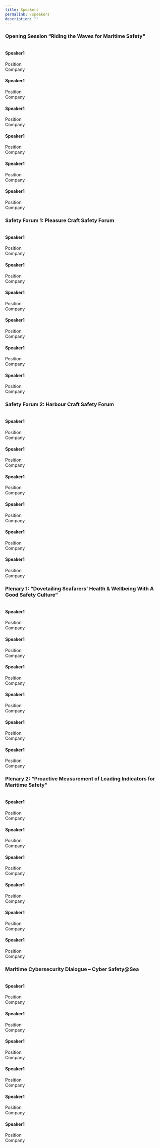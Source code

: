 ```yaml
---
title: Speakers
permalink: /speakers
description: ""
---
```

<div>
<h3>Opening Session &ldquo;Riding the Waves for Maritime Safety"</h3>
</div>
<section class="bp-section font">
<div class="bp-container is-fluid has-text-centered">
<div class="row">
<div class="col is-4">
<div class="speaker-image-wrapper"><img class="speaker-image img-fluid mb-3" src="images/speakers/Speaker_Silhouette2.jpg" alt="" /></div>
<h4 class="speaker-name text-ellipsis">Speaker1</h4>
<div class="speaker-position text-ellipsis">Position</div>
<div class="speaker-company text-ellipsis">Company</div>
</div>
<div class="col is-4">
<div class="speaker-image-wrapper"><img class="speaker-image img-fluid mb-3" src="images/speakers/Speaker_Silhouette2.jpg" alt="" /></div>
<h4 class="speaker-name text-ellipsis">Speaker1</h4>
<div class="speaker-position text-ellipsis">Position</div>
<div class="speaker-company text-ellipsis">Company</div>
</div>
<div class="col is-4">
<div class="speaker-image-wrapper"><img class="speaker-image img-fluid mb-3" src="images/speakers/Speaker_Silhouette2.jpg" alt="" /></div>
<h4 class="speaker-name text-ellipsis">Speaker1</h4>
<div class="speaker-position text-ellipsis">Position</div>
<div class="speaker-company text-ellipsis">Company</div>
</div>
</div>
<div class="row">
<div class="col is-4">
<div class="speaker-image-wrapper"><img class="speaker-image img-fluid mb-3" src="images/speakers/Speaker_Silhouette2.jpg" alt="" /></div>
<h4 class="speaker-name text-ellipsis">Speaker1</h4>
<div class="speaker-position text-ellipsis">Position</div>
<div class="speaker-company text-ellipsis">Company</div>
</div>
<div class="col is-4">
<div class="speaker-image-wrapper"><img class="speaker-image img-fluid mb-3" src="images/speakers/Speaker_Silhouette2.jpg" alt="" /></div>
<h4 class="speaker-name text-ellipsis">Speaker1</h4>
<div class="speaker-position text-ellipsis">Position</div>
<div class="speaker-company text-ellipsis">Company</div>
</div>
<div class="col is-4">
<div class="speaker-image-wrapper"><img class="speaker-image img-fluid mb-3" src="images/speakers/Speaker_Silhouette2.jpg" alt="" /></div>
<h4 class="speaker-name text-ellipsis">Speaker1</h4>
<div class="speaker-position text-ellipsis">Position</div>
<div class="speaker-company text-ellipsis">Company</div>
</div>
</div>
</div>
</section>
<div>
<h3>Safety Forum 1: Pleasure Craft Safety Forum</h3>
</div>
<section class="bp-section font">
<div class="bp-container is-fluid has-text-centered">
<div class="row">
<div class="col is-4">
<div class="speaker-image-wrapper"><img class="speaker-image img-fluid mb-3" src="images/speakers/Speaker_Silhouette2.jpg" alt="" /></div>
<h4 class="speaker-name text-ellipsis">Speaker1</h4>
<div class="speaker-position text-ellipsis">Position</div>
<div class="speaker-company text-ellipsis">Company</div>
</div>
<div class="col is-4">
<div class="speaker-image-wrapper"><img class="speaker-image img-fluid mb-3" src="images/speakers/Speaker_Silhouette2.jpg" alt="" /></div>
<h4 class="speaker-name text-ellipsis">Speaker1</h4>
<div class="speaker-position text-ellipsis">Position</div>
<div class="speaker-company text-ellipsis">Company</div>
</div>
<div class="col is-4">
<div class="speaker-image-wrapper"><img class="speaker-image img-fluid mb-3" src="images/speakers/Speaker_Silhouette2.jpg" alt="" /></div>
<h4 class="speaker-name text-ellipsis">Speaker1</h4>
<div class="speaker-position text-ellipsis">Position</div>
<div class="speaker-company text-ellipsis">Company</div>
</div>
</div>
<div class="row">
<div class="col is-4">
<div class="speaker-image-wrapper"><img class="speaker-image img-fluid mb-3" src="images/speakers/Speaker_Silhouette2.jpg" alt="" /></div>
<h4 class="speaker-name text-ellipsis">Speaker1</h4>
<div class="speaker-position text-ellipsis">Position</div>
<div class="speaker-company text-ellipsis">Company</div>
</div>
<div class="col is-4">
<div class="speaker-image-wrapper"><img class="speaker-image img-fluid mb-3" src="images/speakers/Speaker_Silhouette2.jpg" alt="" /></div>
<h4 class="speaker-name text-ellipsis">Speaker1</h4>
<div class="speaker-position text-ellipsis">Position</div>
<div class="speaker-company text-ellipsis">Company</div>
</div>
<div class="col is-4">
<div class="speaker-image-wrapper"><img class="speaker-image img-fluid mb-3" src="images/speakers/Speaker_Silhouette2.jpg" alt="" /></div>
<h4 class="speaker-name text-ellipsis">Speaker1</h4>
<div class="speaker-position text-ellipsis">Position</div>
<div class="speaker-company text-ellipsis">Company</div>
</div>
</div>
</div>
</section>
<div>
<h3>Safety Forum 2: Harbour Craft Safety Forum</h3>
</div>
<section class="bp-section font">
<div class="bp-container is-fluid has-text-centered">
<div class="row">
<div class="col is-4">
<div class="speaker-image-wrapper"><img class="speaker-image img-fluid mb-3" src="images/speakers/Speaker_Silhouette2.jpg" alt="" /></div>
<h4 class="speaker-name text-ellipsis">Speaker1</h4>
<div class="speaker-position text-ellipsis">Position</div>
<div class="speaker-company text-ellipsis">Company</div>
</div>
<div class="col is-4">
<div class="speaker-image-wrapper"><img class="speaker-image img-fluid mb-3" src="images/speakers/Speaker_Silhouette2.jpg" alt="" /></div>
<h4 class="speaker-name text-ellipsis">Speaker1</h4>
<div class="speaker-position text-ellipsis">Position</div>
<div class="speaker-company text-ellipsis">Company</div>
</div>
<div class="col is-4">
<div class="speaker-image-wrapper"><img class="speaker-image img-fluid mb-3" src="images/speakers/Speaker_Silhouette2.jpg" alt="" /></div>
<h4 class="speaker-name text-ellipsis">Speaker1</h4>
<div class="speaker-position text-ellipsis">Position</div>
<div class="speaker-company text-ellipsis">Company</div>
</div>
</div>
<div class="row">
<div class="col is-4">
<div class="speaker-image-wrapper"><img class="speaker-image img-fluid mb-3" src="images/speakers/Speaker_Silhouette2.jpg" alt="" /></div>
<h4 class="speaker-name text-ellipsis">Speaker1</h4>
<div class="speaker-position text-ellipsis">Position</div>
<div class="speaker-company text-ellipsis">Company</div>
</div>
<div class="col is-4">
<div class="speaker-image-wrapper"><img class="speaker-image img-fluid mb-3" src="images/speakers/Speaker_Silhouette2.jpg" alt="" /></div>
<h4 class="speaker-name text-ellipsis">Speaker1</h4>
<div class="speaker-position text-ellipsis">Position</div>
<div class="speaker-company text-ellipsis">Company</div>
</div>
<div class="col is-4">
<div class="speaker-image-wrapper"><img class="speaker-image img-fluid mb-3" src="images/speakers/Speaker_Silhouette2.jpg" alt="" /></div>
<h4 class="speaker-name text-ellipsis">Speaker1</h4>
<div class="speaker-position text-ellipsis">Position</div>
<div class="speaker-company text-ellipsis">Company</div>
</div>
</div>
</div>
</section>
<div>
<h3>Plenary 1: &ldquo;Dovetailing Seafarers&rsquo; Health &amp; Wellbeing With A Good Safety Culture&rdquo;</h3>
</div>
<section class="bp-section font">
<div class="bp-container is-fluid has-text-centered">
<div class="row">
<div class="col is-4">
<div class="speaker-image-wrapper"><img class="speaker-image img-fluid mb-3" src="images/speakers/Speaker_Silhouette2.jpg" alt="" /></div>
<h4 class="speaker-name text-ellipsis">Speaker1</h4>
<div class="speaker-position text-ellipsis">Position</div>
<div class="speaker-company text-ellipsis">Company</div>
</div>
<div class="col is-4">
<div class="speaker-image-wrapper"><img class="speaker-image img-fluid mb-3" src="images/speakers/Speaker_Silhouette2.jpg" alt="" /></div>
<h4 class="speaker-name text-ellipsis">Speaker1</h4>
<div class="speaker-position text-ellipsis">Position</div>
<div class="speaker-company text-ellipsis">Company</div>
</div>
<div class="col is-4">
<div class="speaker-image-wrapper"><img class="speaker-image img-fluid mb-3" src="images/speakers/Speaker_Silhouette2.jpg" alt="" /></div>
<h4 class="speaker-name text-ellipsis">Speaker1</h4>
<div class="speaker-position text-ellipsis">Position</div>
<div class="speaker-company text-ellipsis">Company</div>
</div>
</div>
<div class="row">
<div class="col is-4">
<div class="speaker-image-wrapper"><img class="speaker-image img-fluid mb-3" src="images/speakers/Speaker_Silhouette2.jpg" alt="" /></div>
<h4 class="speaker-name text-ellipsis">Speaker1</h4>
<div class="speaker-position text-ellipsis">Position</div>
<div class="speaker-company text-ellipsis">Company</div>
</div>
<div class="col is-4">
<div class="speaker-image-wrapper"><img class="speaker-image img-fluid mb-3" src="images/speakers/Speaker_Silhouette2.jpg" alt="" /></div>
<h4 class="speaker-name text-ellipsis">Speaker1</h4>
<div class="speaker-position text-ellipsis">Position</div>
<div class="speaker-company text-ellipsis">Company</div>
</div>
<div class="col is-4">
<div class="speaker-image-wrapper"><img class="speaker-image img-fluid mb-3" src="images/speakers/Speaker_Silhouette2.jpg" alt="" /></div>
<h4 class="speaker-name text-ellipsis">Speaker1</h4>
<div class="speaker-position text-ellipsis">Position</div>
<div class="speaker-company text-ellipsis">Company</div>
</div>
</div>
</div>
</section>
<div>
<h3>Plenary 2: &ldquo;Proactive Measurement of Leading Indicators for Maritime Safety&rdquo;</h3>
</div>
<section class="bp-section font">
<div class="bp-container is-fluid has-text-centered">
<div class="row">
<div class="col is-4">
<div class="speaker-image-wrapper"><img class="speaker-image img-fluid mb-3" src="images/speakers/Speaker_Silhouette2.jpg" alt="" /></div>
<h4 class="speaker-name text-ellipsis">Speaker1</h4>
<div class="speaker-position text-ellipsis">Position</div>
<div class="speaker-company text-ellipsis">Company</div>
</div>
<div class="col is-4">
<div class="speaker-image-wrapper"><img class="speaker-image img-fluid mb-3" src="images/speakers/Speaker_Silhouette2.jpg" alt="" /></div>
<h4 class="speaker-name text-ellipsis">Speaker1</h4>
<div class="speaker-position text-ellipsis">Position</div>
<div class="speaker-company text-ellipsis">Company</div>
</div>
<div class="col is-4">
<div class="speaker-image-wrapper"><img class="speaker-image img-fluid mb-3" src="images/speakers/Speaker_Silhouette2.jpg" alt="" /></div>
<h4 class="speaker-name text-ellipsis">Speaker1</h4>
<div class="speaker-position text-ellipsis">Position</div>
<div class="speaker-company text-ellipsis">Company</div>
</div>
</div>
<div class="row">
<div class="col is-4">
<div class="speaker-image-wrapper"><img class="speaker-image img-fluid mb-3" src="images/speakers/Speaker_Silhouette2.jpg" alt="" /></div>
<h4 class="speaker-name text-ellipsis">Speaker1</h4>
<div class="speaker-position text-ellipsis">Position</div>
<div class="speaker-company text-ellipsis">Company</div>
</div>
<div class="col is-4">
<div class="speaker-image-wrapper"><img class="speaker-image img-fluid mb-3" src="images/speakers/Speaker_Silhouette2.jpg" alt="" /></div>
<h4 class="speaker-name text-ellipsis">Speaker1</h4>
<div class="speaker-position text-ellipsis">Position</div>
<div class="speaker-company text-ellipsis">Company</div>
</div>
<div class="col is-4">
<div class="speaker-image-wrapper"><img class="speaker-image img-fluid mb-3" src="images/speakers/Speaker_Silhouette2.jpg" alt="" /></div>
<h4 class="speaker-name text-ellipsis">Speaker1</h4>
<div class="speaker-position text-ellipsis">Position</div>
<div class="speaker-company text-ellipsis">Company</div>
</div>
</div>
</div>
</section>
<div>
<h3>Maritime Cybersecurity Dialogue &ndash; Cyber Safety@Sea</h3>
</div>
<section class="bp-section font">
<div class="bp-container is-fluid has-text-centered">
<div class="row">
<div class="col is-4">
<div class="speaker-image-wrapper"><img class="speaker-image img-fluid mb-3" src="images/speakers/Speaker_Silhouette2.jpg" alt="" /></div>
<h4 class="speaker-name text-ellipsis">Speaker1</h4>
<div class="speaker-position text-ellipsis">Position</div>
<div class="speaker-company text-ellipsis">Company</div>
</div>
<div class="col is-4">
<div class="speaker-image-wrapper"><img class="speaker-image img-fluid mb-3" src="images/speakers/Speaker_Silhouette2.jpg" alt="" /></div>
<h4 class="speaker-name text-ellipsis">Speaker1</h4>
<div class="speaker-position text-ellipsis">Position</div>
<div class="speaker-company text-ellipsis">Company</div>
</div>
<div class="col is-4">
<div class="speaker-image-wrapper"><img class="speaker-image img-fluid mb-3" src="images/speakers/Speaker_Silhouette2.jpg" alt="" /></div>
<h4 class="speaker-name text-ellipsis">Speaker1</h4>
<div class="speaker-position text-ellipsis">Position</div>
<div class="speaker-company text-ellipsis">Company</div>
</div>
</div>
<div class="row">
<div class="col is-4">
<div class="speaker-image-wrapper"><img class="speaker-image img-fluid mb-3" src="images/speakers/Speaker_Silhouette2.jpg" alt="" /></div>
<h4 class="speaker-name text-ellipsis">Speaker1</h4>
<div class="speaker-position text-ellipsis">Position</div>
<div class="speaker-company text-ellipsis">Company</div>
</div>
<div class="col is-4">
<div class="speaker-image-wrapper"><img class="speaker-image img-fluid mb-3" src="images/speakers/Speaker_Silhouette2.jpg" alt="" /></div>
<h4 class="speaker-name text-ellipsis">Speaker1</h4>
<div class="speaker-position text-ellipsis">Position</div>
<div class="speaker-company text-ellipsis">Company</div>
</div>
<div class="col is-4">
<div class="speaker-image-wrapper"><img class="speaker-image img-fluid mb-3" src="images/speakers/Speaker_Silhouette2.jpg" alt="" /></div>
<h4 class="speaker-name text-ellipsis">Speaker1</h4>
<div class="speaker-position text-ellipsis">Position</div>
<div class="speaker-company text-ellipsis">Company</div>
</div>
</div>
</div>
</section>